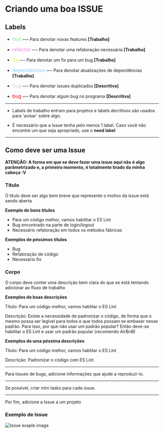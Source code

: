 # Criando uma boa ISSUE

## Labels
- <span style="color: lightgreen; font-size: 16px;">feat</span> ── Para denotar novas features **[Trabalho]**

- <span style="color: violet; font-size: 16px;">refactor</span> ── Para denotar uma refatoração necessária **[Trabalho]**

- <span style="color: #deff1c; font-size: 16px;">fix</span> ── Para denotar um fix para um bug **[Trabalho]**

- <span style="color: lightskyblue; font-size: 16px;">dependencies</span> ── Para denotar atualizações de dependências **[Trabalho]**

- <span style="color: lightgrey; font-size: 16px;">bug</span> ── Para denotar issues duplicados **[Descritiva]**

- <span style="color: red; font-size: 16px;">bug</span> ── Para denotar algum bug no programa **[Descritiva]**

---
- Labels de trabalho entram para projetos e labels decritivos são usados para 'avisar' sobre algo.

- É necessário que a Issue tenha pelo menos 1 label. Caso você não encontre um que seja apropriado, use o **need label**

---

## Como deve ser uma Issue

**ATENÇÃO: A forma em que se deve fazer uma issue aqui não é algo parâmetrizado e, a primeiro momento, é totalmente tirado da minha cabeça :V**

### Título
O título deve ser algo bem breve que represente o motivo da issue está sendo aberta

**Exemplo de bons títulos**
- Para um código melhor, vamos habilitar o ES Lint
- Bug encontrado na parte de login/logout
- Necessário refatoração em todos os métodos fábricas

**Exemplos de péssimos títulos**
- Bug
- Refatoração de código
- Necessário fix


### Corpo

O corpo deve conter uma descrição bem clara do que se está tentando adicionar ao fluxo de trabalho

**Exemplos de boas descrições**

Título: Para um código melhor, vamos hablitar o ES Lint

Descrição: Existe a necessidade de padronizar o código, de forma que o mesmo possa ser legível para todos e que todos possam se embaser nesse padrão. Para isso, por que não usar um padrão popular? Então deve-se habilitar o ES Lint e usar um padrão popular (recomendo AirBnB)


**Exemplos de uma péssima descrições**

Título: Para um código melhor, vamos hablitar o ES Lint

Descrição: Padronizar o código com ES Lint

---

Para Issues de bugs, adicione informações que ajude a reproduzi-lo.

---

Se possível, criar mini tasks para cada issue.

---
Por fim, adicione a Issue a um projeto


### Exemplo de Issue
![Issue exaple image](#)
